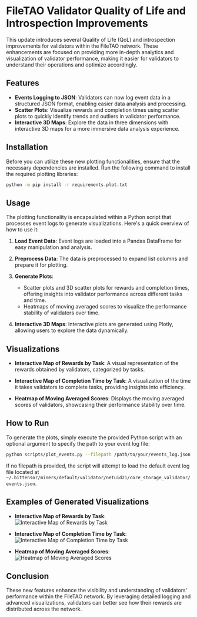 # FileTAO Validator Quality of Life and Introspection Improvements

This update introduces several Quality of Life (QoL) and introspection improvements for validators within the FileTAO network. These enhancements are focused on providing more in-depth analytics and visualization of validator performance, making it easier for validators to understand their operations and optimize accordingly.

## Features

- **Events Logging to JSON**: Validators can now log event data in a structured JSON format, enabling easier data analysis and processing.
- **Scatter Plots**: Visualize rewards and completion times using scatter plots to quickly identify trends and outliers in validator performance.
- **Interactive 3D Maps**: Explore the data in three dimensions with interactive 3D maps for a more immersive data analysis experience.

## Installation

Before you can utilize these new plotting functionalities, ensure that the necessary dependencies are installed. Run the following command to install the required plotting libraries:

```bash
python -m pip install -r requirements.plot.txt
```

## Usage

The plotting functionality is encapsulated within a Python script that processes event logs to generate visualizations. Here's a quick overview of how to use it:

1. **Load Event Data**: Event logs are loaded into a Pandas DataFrame for easy manipulation and analysis.

2. **Preprocess Data**: The data is preprocessed to expand list columns and prepare it for plotting.

3. **Generate Plots**:
   - Scatter plots and 3D scatter plots for rewards and completion times, offering insights into validator performance across different tasks and time.
   - Heatmaps of moving averaged scores to visualize the performance stability of validators over time.

4. **Interactive 3D Maps**: Interactive plots are generated using Plotly, allowing users to explore the data dynamically.

## Visualizations

- **Interactive Map of Rewards by Task**: A visual representation of the rewards obtained by validators, categorized by tasks.
  
- **Interactive Map of Completion Time by Task**: A visualization of the time it takes validators to complete tasks, providing insights into efficiency.

- **Heatmap of Moving Averaged Scores**: Displays the moving averaged scores of validators, showcasing their performance stability over time.

## How to Run

To generate the plots, simply execute the provided Python script with an optional argument to specify the path to your event log file:

```bash
python scripts/plot_events.py --filepath /path/to/your/events_log.json
```

If no filepath is provided, the script will attempt to load the default event log file located at `~/.bittensor/miners/default/validator/netuid21/core_storage_validator/events.json`.

## Examples of Generated Visualizations

- **Interactive Map of Rewards by Task**: ![Interactive Map of Rewards by Task](assets/31426574/ed3cd70f-f963-4fdb-8b06-5dfc1b78c7ce)

- **Interactive Map of Completion Time by Task**: ![Interactive Map of Completion Time by Task](assets/31426574/b1e68a61-9df8-411a-8653-3993e07e616e)

- **Heatmap of Moving Averaged Scores**: ![Heatmap of Moving Averaged Scores](assets/31426574/e0b3dd55-1347-4cd6-afbe-3bac0af1c436)

## Conclusion

These new features enhance the visibility and understanding of validators' performance within the FileTAO network. By leveraging detailed logging and advanced visualizations, validators can better see how their rewards are distributed across the network.